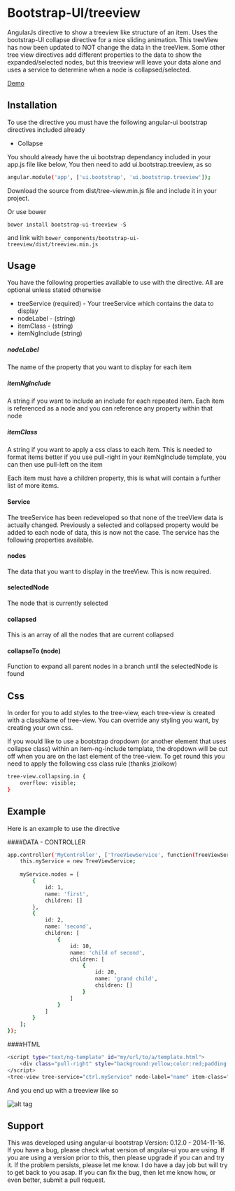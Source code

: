 # Bootstrap-UI/treeview

AngularJs directive to show a treeview like structure of an item. Uses the bootstrap-UI collapse directive for a nice sliding animation.  This treeView has now been updated to NOT change the data in the treeView.  Some other tree view directives add different properties to the data to show the expanded/selected nodes, but this treeview will leave your data alone and uses a service to determine when a node is collapsed/selected.

[Demo](http://plnkr.co/edit/n3KejGp2eAGc1S4VKoAK?p=preview)

## Installation
To use the directive you must have the following angular-ui bootstrap directives included already
* Collapse

You should already have the ui.bootstrap dependancy included in your app.js file like below, You then need to add ui.bootstrap.treeview, as so
```sh
angular.module('app', ['ui.bootstrap', 'ui.bootstrap.treeview']);
```
Download the source from dist/tree-view.min.js file and include it in your project.

Or use bower

```
bower install bootstrap-ui-treeview -S
```

and link with ``` bower_components/bootstrap-ui-treeview/dist/treeview.min.js ```


## Usage
You have the following properties available to use with the directive.  All are optional unless stated otherwise
* treeService (required) - Your treeService which contains the data to display
* nodeLabel - (string)
* itemClass - (string)
* itemNgInclude (string)
 
##### nodeLabel
The name of the property that you want to display for each item
##### itemNgInclude
A string if you want to include an include for each repeated item. Each item is referenced as a node and you can reference any property within that node
##### itemClass
A string if you want to apply a css class to each item. This is needed to format items better if you use pull-right in your itemNgInclude template, you can then use pull-left on the item

Each item must have a children property, this is what will contain a further list of more items.

#### Service
The treeService has been redeveloped so that none of the treeView data is actually changed. Previously a selected and collapsed property would be added to each node of data, this is now not the case.
The service has the following properties available.

#### nodes
The data that you want to display in the treeView.  This is now required.

#### selectedNode
The node that is currently selected

#### collapsed
This is an array of all the nodes that are current collapsed

#### collapseTo (node)
Function to expand all parent nodes in a branch until the selectedNode is found

## Css
In order for you to add styles to the tree-view, each tree-view is created with a className of tree-view.  You can override any styling you want, by creating your own css.

If you would like to use a bootstrap dropdown (or another element that uses collapse class) within an item-ng-include template, the dropdown will be cut off when you are on the last element of the tree-view.  To get round this you need to apply the following css class rule (thanks jziolkow)

```sh
tree-view.collapsing.in {
    overflow: visible;
}
```


## Example
Here is an example to use the directive

####DATA - CONTROLLER
```sh
app.controller('MyController', ['TreeViewService', function(TreeViewService) {
    this.myService = new TreeViewService;
    
    myService.nodes = [
        {
            id: 1,
            name: 'first',
            children: []
        },
        {
            id: 2,
            name: 'second',
            children: [
                {
                    id: 10,
                    name: 'child of second',
                    children: [
                        {
                            id: 20,
                            name: 'grand child',
                            children: []
                        }
                    ]
                }
            ]
        }
    ];
});
```

####HTML
```sh
<script type="text/ng-template" id="my/url/to/a/template.html">
    <div class="pull-right" style="background:yellow;color:red;padding:5px">{{ node.name }}</div>
</script>
<tree-view tree-service="ctrl.myService" node-label="name" item-class="pull-left" item-ng-include="my/url/to/a/template.html"></tree-view>
```

And you end up with a treeview like so

![alt tag](http://imageshack.com/a/img909/2623/gn5r3S.gif)

## Support
This was developed using angular-ui bootstrap Version: 0.12.0 - 2014-11-16.  If you have a bug, please check what version of angular-ui you are using.  If you are using a version prior to this, then please upgrade if you can and try it. If the problem persists, please let me know.  I do have a day job but will try to get back to you asap.  If you can fix the bug, then let me know how, or even better, submit a pull request.